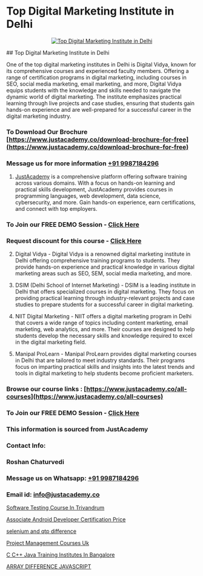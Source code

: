 # Top Digital Marketing Institute in Delhi

<p align="center">
  <a href="https://justacademy.co/course-detail/digital-marketing">
    <img src="https://justacademy.co/storage2/course_image/1676636720_course_image.webp" alt="Top Digital Marketing Institute in Delhi">
  </a>
</p>
## Top Digital Marketing Institute in Delhi

One of the top digital marketing institutes in Delhi is Digital Vidya, known for its comprehensive courses and experienced faculty members. Offering a range of certification programs in digital marketing, including courses in SEO, social media marketing, email marketing, and more, Digital Vidya equips students with the knowledge and skills needed to navigate the dynamic world of digital marketing. The institute emphasizes practical learning through live projects and case studies, ensuring that students gain hands-on experience and are well-prepared for a successful career in the digital marketing industry.
### To Download Our Brochure [https://www.justacademy.co/download-brochure-for-free](https://www.justacademy.co/download-brochure-for-free)
### Message us for more information [+91 9987184296](https://api.whatsapp.com/send?phone=919987184296)

1) [JustAcademy](https://justacademy.co) is a comprehensive platform offering software training across various domains. With a focus on hands-on learning and practical skills development, JustAcademy provides courses in programming languages, web development, data science, cybersecurity, and more. Gain hands-on experience, earn certifications, and connect with top employers.

### To Join our FREE DEMO Session - [Click Here](https://www.justacademy.co/register-for-course-demo/)
### Request discount for this course - [Click Here](https://justacademy.co/contact-us/)

2) Digital Vidya - Digital Vidya is a renowned digital marketing institute in Delhi offering comprehensive training programs to students. They provide hands-on experience and practical knowledge in various digital marketing areas such as SEO, SEM, social media marketing, and more.

3) DSIM (Delhi School of Internet Marketing) - DSIM is a leading institute in Delhi that offers specialized courses in digital marketing. They focus on providing practical learning through industry-relevant projects and case studies to prepare students for a successful career in digital marketing.

4) NIIT Digital Marketing - NIIT offers a digital marketing program in Delhi that covers a wide range of topics including content marketing, email marketing, web analytics, and more. Their courses are designed to help students develop the necessary skills and knowledge required to excel in the digital marketing field.

5) Manipal ProLearn - Manipal ProLearn provides digital marketing courses in Delhi that are tailored to meet industry standards. Their programs focus on imparting practical skills and insights into the latest trends and tools in digital marketing to help students become proficient marketers.

### Browse our course links : [https://www.justacademy.co/all-courses](https://www.justacademy.co/all-courses) 
### To Join our FREE DEMO Session - [Click Here](https://www.justacademy.co/register-for-course-demo)


### This information is sourced from JustAcademy
### Contact Info:
### Roshan Chaturvedi
### Message us on Whatsapp: [+91 9987184296](https://api.whatsapp.com/send?phone=919987184296)
### Email id: [info@justacademy.co](mailto:info@justacademy.co)
                
[Software Testing Course In Trivandrum](https://www.linkedin.com/pulse/software-testing-course-trivandrum-justacademy-hyderabad-wobdc?trackingId=U9VgEsI%2FQIIYwnl%2BfR7THg%3D%3D&lipi=urn%3Ali%3Apage%3Ad_flagship3_company_admin%3BTQqAo3EXQ4e%2F8vuh2btaXQ%3D%3D)

[Associate Android Developer Certification Price](https://www.linkedin.com/pulse/associate-android-developer-certification-price-qt2of/)

[selenium and qtp difference](https://medium.com/@ranepooja/selenium-and-qtp-difference-8ce4a867c5d2)

[Project Management Courses Uk](https://medium.com/@shivamja27/project-management-courses-uk-3efdf0b4b28a)

[C C++ Java Training Institutes In Bangalore](https://justacademyin.github.io/justacademy/c-c++-java-training-institutes-in-bangalore)

[ARRAY DIFFERENCE JAVASCRIPT](https://justacademyin.github.io/justacademy/array-difference-javascript)

